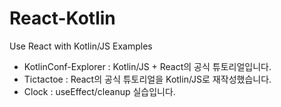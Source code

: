 # React-Kotlin
Use React with Kotlin/JS Examples
 * KotlinConf-Explorer : Kotlin/JS + React의 공식 튜토리얼입니다.
 * Tictactoe : React의 공식 튜토리얼을 Kotlin/JS로 재작성했습니다.
 * Clock : useEffect/cleanup 실습입니다.
